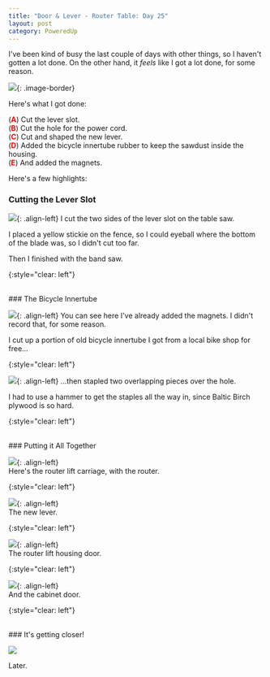 ```yaml
---
title: "Door & Lever - Router Table: Day 25"
layout: post
category: PoweredUp
---
```

I've been kind of busy the last couple of days with other things, so I haven't gotten a lot done. On the other hand, it *feels* like I got a lot done, for some reason.

![](/assets/images-posts/2019-04-25.1.01.jpg){: .image-border}

Here's what I got done:

(<span style="color:red">**A**</span>) Cut the lever slot.<br/>
(<span style="color:red">**B**</span>) Cut the hole for the power cord.<br/>
(<span style="color:red">**C**</span>) Cut and shaped the new lever.<br/>
(<span style="color:red">**D**</span>) Added the bicycle innertube rubber to keep the sawdust inside the housing.<br/>
(<span style="color:red">**E**</span>) And added the magnets.

Here's a few highlights:

### Cutting the Lever Slot

![](/assets/images-posts/2019-04-25.1.02.jpg){: .align-left}
I cut the two sides of the lever slot on the table saw.

I placed a yellow stickie on the fence, so I could eyeball where the bottom of the blade was, so I didn't cut too far.

Then I finished with the band saw.

{:style="clear: left"}

<br/>
### The Bicycle Innertube

![](/assets/images-posts/2019-04-25.1.03.jpg){: .align-left}
You can see here I've already added the magnets. I didn't record that, for some reason.

I cut up a portion of old bicycle innertube I got from a local bike shop for free...

{:style="clear: left"}

![](/assets/images-posts/2019-04-25.1.04.jpg){: .align-left}
...then stapled two overlapping pieces over the hole.

I had to use a hammer to get the staples all the way in, since Baltic Birch plywood is so hard.

{:style="clear: left"}

<br/>
### Putting it All Together

![](/assets/images-posts/2019-04-25.1.05.jpg){: .align-left}
<br/>
Here's the router lift carriage, with the router.

{:style="clear: left"}

![](/assets/images-posts/2019-04-25.1.06.jpg){: .align-left}
<br/>
The new lever.

{:style="clear: left"}

![](/assets/images-posts/2019-04-25.1.07.jpg){: .align-left}
<br/>
The router lift housing door.

{:style="clear: left"}

![](/assets/images-posts/2019-04-25.1.08.jpg){: .align-left}
<br/>
And the cabinet door.

{:style="clear: left"}

<br/>
### It's getting closer!

![](/assets/images-posts/2019-04-25.1.09.jpg)

Later.